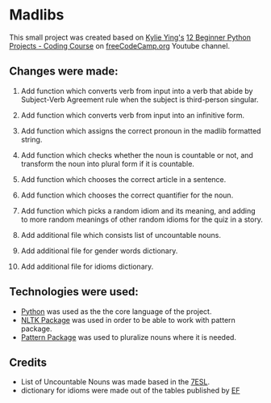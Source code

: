 # Madlibs

This small project was created based on [Kylie Ying's](https://www.youtube.com/c/YCubed) [12 Beginner Python Projects - Coding Course](https://www.youtube.com/watch?v=8ext9G7xspg) on [freeCodeCamp.org](https://www.youtube.com/c/Freecodecamp) Youtube channel.

## Changes were made:

1. Add function which converts verb from input into a verb that abide by Subject-Verb Agreement rule when the subject is third-person singular.

1. Add function which converts verb from input into an infinitive form.

1. Add function which assigns the correct pronoun in the madlib formatted string.

1. Add function which checks whether the noun is countable or not, and transform the noun into plural form if it is countable.

1. Add function which chooses the correct article in a sentence.

1. Add function which chooses the correct quantifier for the noun.

1. Add function which picks a random idiom and its meaning, and adding to more random meanings of other random idioms for the quiz in a story.

1. Add additional file which consists list of uncountable nouns.

1. Add additional file for gender words dictionary.

1. Add additional file for idioms dictionary.

## Technologies were used:

- [Python](https://www.python.org/) was used as the the core language of the project.
- [NLTK Package](https://www.nltk.org/) was used in order to be able to work with pattern package.
- [Pattern Package](https://stackabuse.com/python-for-nlp-introduction-to-the-pattern-library/) was used to pluralize nouns where it is needed.

## Credits

- List of Uncountable Nouns was made based in the [7ESL](https://7esl.com/uncountable-nouns/).
- dictionary for idioms were made out of the tables published by [EF](https://www.ef.edu/english-resources/english-idioms/)



